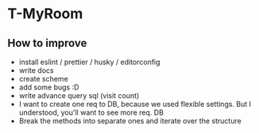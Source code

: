 # T-MyRoom

## How to improve

* install eslint / prettier / husky / editorconfig
* write docs
* create scheme
* add some bugs :D
* write advance query sql (visit count)
* I want to create one req to DB, because we used flexible settings. But I understood, you'll want to see more req. DB 
* Break the methods into separate ones and iterate over the structure 